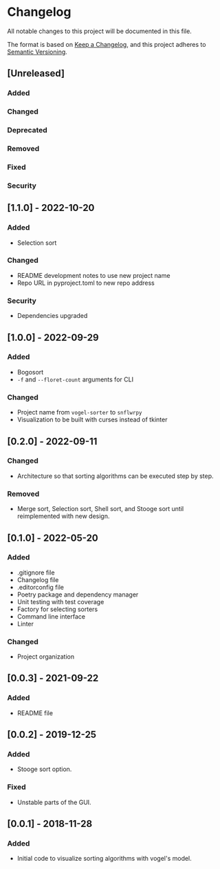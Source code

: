 # Changelog
All notable changes to this project will be documented in this file.

The format is based on [Keep a Changelog](https://keepachangelog.com/en/1.0.0/),
and this project adheres to [Semantic Versioning](https://semver.org/spec/v2.0.0.html).

## [Unreleased]
### Added
### Changed
### Deprecated
### Removed
### Fixed
### Security

## [1.1.0] - 2022-10-20
### Added
- Selection sort
### Changed
- README development notes to use new project name
- Repo URL in pyproject.toml to new repo address
### Security
- Dependencies upgraded

## [1.0.0] - 2022-09-29
### Added
- Bogosort
- `-f` and `--floret-count` arguments for CLI
### Changed
- Project name from `vogel-sorter` to `snflwrpy`
- Visualization to be built with curses instead of tkinter

## [0.2.0] - 2022-09-11
### Changed
- Architecture so that sorting algorithms can be executed step by step.
### Removed
- Merge sort, Selection sort, Shell sort, and Stooge sort until reimplemented with new design.

## [0.1.0] - 2022-05-20
### Added
- .gitignore file
- Changelog file
- .editorconfig file
- Poetry package and dependency manager
- Unit testing with test coverage
- Factory for selecting sorters
- Command line interface
- Linter
### Changed
- Project organization

## [0.0.3] - 2021-09-22
### Added
- README file

## [0.0.2] - 2019-12-25
### Added
- Stooge sort option.
### Fixed
- Unstable parts of the GUI.

## [0.0.1] - 2018-11-28
### Added
- Initial code to visualize sorting algorithms with vogel's model.
